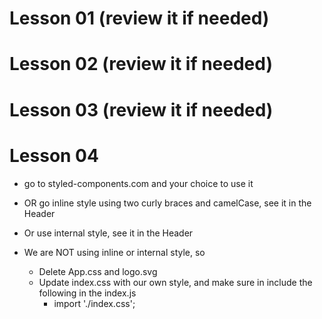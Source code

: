 # Lesson 01 (review it if needed)

# Lesson 02 (review it if needed)

# Lesson 03 (review it if needed)

# Lesson 04

- go to styled-components.com and your choice to use it
- OR go inline style using two curly braces and camelCase, see it in the Header
- Or use internal style, see it in the Header

- We are NOT using inline or internal style, so
  - Delete App.css and logo.svg
  - Update index.css with our own style, and make sure in include the following in the index.js
    - import './index.css';